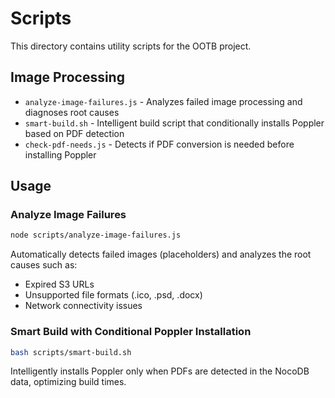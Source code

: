 # Scripts

This directory contains utility scripts for the OOTB project.

## Image Processing

- `analyze-image-failures.js` - Analyzes failed image processing and diagnoses root causes
- `smart-build.sh` - Intelligent build script that conditionally installs Poppler based on PDF detection  
- `check-pdf-needs.js` - Detects if PDF conversion is needed before installing Poppler

## Usage

### Analyze Image Failures
```bash
node scripts/analyze-image-failures.js
```
Automatically detects failed images (placeholders) and analyzes the root causes such as:
- Expired S3 URLs
- Unsupported file formats (.ico, .psd, .docx)
- Network connectivity issues

### Smart Build with Conditional Poppler Installation
```bash
bash scripts/smart-build.sh
```
Intelligently installs Poppler only when PDFs are detected in the NocoDB data, optimizing build times.
